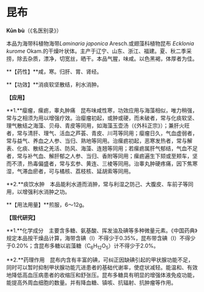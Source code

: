 # 昆布

**Kūn bù**（《名医别录》）

本品为海带科植物海带*Laminaria japonica* Aresch.或翅藻科植物昆布 *Ecklonia kurome* Okam.的干燥叶状体。主产于辽宁、山东、浙江、福建。夏、秋二季采捞，除去杂质，漂净，切宽丝，晒干。本品气腥，味咸。以色黑褐，体厚者为佳。

**【药性】**咸，寒。归肝、胃、肾经。

**【功效】**消痰软坚散结，利水消肿。

**【应用】**

**1.**瘿瘤，瘰疬，睾丸肿痛　昆布味咸性寒，功效应用与海藻相似，唯力稍强，常与之相须为用以增强疗效。治瘿瘤初起，或肿或硬，而未破者，常与化痰软坚、理气散结之海藻、贝母、青皮等同用，如海藻玉壶汤（《外科正宗》）；兼肝火旺者，常与清肝、理气、活血之芦荟、青皮、川芎等同用；瘿瘤日久，气血虚弱者，常与益气、养血之人参、当归、熟地等同用。治瘰疬初起，恶寒发热者，常与解表、化痰、散结之羌活、防风、海藻、连翘等同用；若瘰疬属肝气郁结，气血不足者，常与补气血、解肝郁之人参、当归、香附等同用；瘰疬遍生下颏或至颊车，坚而不溃，热毒偏盛者，常与玄参、黄连、三棱等同用。治睾丸肿硬疼痛，因下焦寒湿，气滞血瘀者，可与橘核、荔枝核、延胡索等同用。

**2.**痰饮水肿　本品能利水道而消肿，常与利湿之防己、大腹皮、车前子等同用，以增强利水消肿之功。

**【用法用量】**煎服，6～12g。

**【现代研究】**

**1.**化学成分　主要含多糖、氨基酸、挥发油及碘等多种微量元素。《中国药典》规定本品按干燥品计算，海带含碘（I）不得少于0.35%，昆布带含碘（I）不得少于0.20%；含昆布多糖以岩藻糖（C<sub>6</sub>H<sub>12</sub>O<sub>5</sub>）计不得少于2.0%。

**2.**药理作用　昆布内含有丰富的碘，可纠正因缺碘引起的甲状腺功能不足，同时可以暂时抑制甲状腺功能亢进患者的基础代谢率，使症状减轻。能温和、有效地降低高血压病患者的收缩压和舒张压。昆布多糖具有明显的增强体液免疫功能，能提高外周血细胞的数量。并有降血糖、镇咳、抗辐射、抗肿瘤等作用。